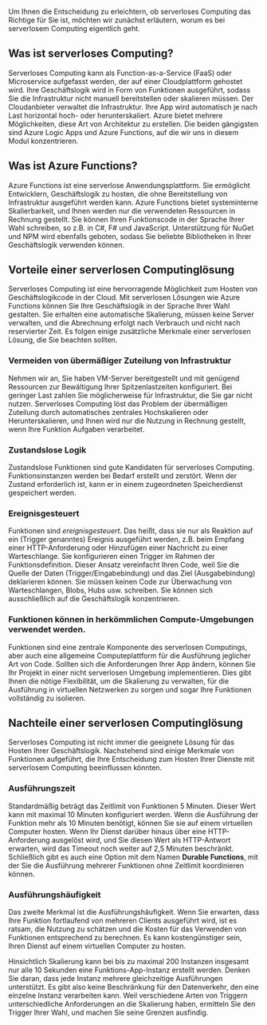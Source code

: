 Um Ihnen die Entscheidung zu erleichtern, ob serverloses Computing das Richtige für Sie ist, möchten wir zunächst erläutern, worum es bei serverlosem Computing eigentlich geht.

## <a name="what-is-serverless-compute"></a>Was ist serverloses Computing?

Serverloses Computing kann als Function-as-a-Service (FaaS) oder Microservice aufgefasst werden, der auf einer Cloudplattform gehostet wird. Ihre Geschäftslogik wird in Form von Funktionen ausgeführt, sodass Sie die Infrastruktur nicht manuell bereitstellen oder skalieren müssen. Der Cloudanbieter verwaltet die Infrastruktur. Ihre App wird automatisch je nach Last horizontal hoch- oder herunterskaliert. Azure bietet mehrere Möglichkeiten, diese Art von Architektur zu erstellen. Die beiden gängigsten sind Azure Logic Apps und Azure Functions, auf die wir uns in diesem Modul konzentrieren.

## <a name="what-is-azure-functions"></a>Was ist Azure Functions?

Azure Functions ist eine serverlose Anwendungsplattform. Sie ermöglicht Entwicklern, Geschäftslogik zu hosten, die ohne Bereitstellung von Infrastruktur ausgeführt werden kann. Azure Functions bietet systeminterne Skalierbarkeit, und Ihnen werden nur die verwendeten Ressourcen in Rechnung gestellt. Sie können Ihren Funktionscode in der Sprache Ihrer Wahl schreiben, so z.B. in C#, F# und JavaScript. Unterstützung für NuGet und NPM wird ebenfalls geboten, sodass Sie beliebte Bibliotheken in Ihrer Geschäftslogik verwenden können.

## <a name="benefits-of-a-serverless-compute-solution"></a>Vorteile einer serverlosen Computinglösung

Serverloses Computing ist eine hervorragende Möglichkeit zum Hosten von Geschäftslogikcode in der Cloud. Mit serverlosen Lösungen wie Azure Functions können Sie Ihre Geschäftslogik in der Sprache Ihrer Wahl gestalten. Sie erhalten eine automatische Skalierung, müssen keine Server verwalten, und die Abrechnung erfolgt nach Verbrauch und nicht nach reservierter Zeit. Es folgen einige zusätzliche Merkmale einer serverlosen Lösung, die Sie beachten sollten.

### <a name="avoids-over-allocation-of-infrastructure"></a>Vermeiden von übermäßiger Zuteilung von Infrastruktur

Nehmen wir an, Sie haben VM-Server bereitgestellt und mit genügend Ressourcen zur Bewältigung Ihrer Spitzenlastzeiten konfiguriert. Bei geringer Last zahlen Sie möglicherweise für Infrastruktur, die Sie gar nicht nutzen. Serverloses Computing löst das Problem der übermäßigen Zuteilung durch automatisches zentrales Hochskalieren oder Herunterskalieren, und Ihnen wird nur die Nutzung in Rechnung gestellt, wenn Ihre Funktion Aufgaben verarbeitet.

### <a name="stateless-logic"></a>Zustandslose Logik

Zustandslose Funktionen sind gute Kandidaten für serverloses Computing. Funktionsinstanzen werden bei Bedarf erstellt und zerstört. Wenn der Zustand erforderlich ist, kann er in einem zugeordneten Speicherdienst gespeichert werden.

### <a name="event-driven"></a>Ereignisgesteuert

Funktionen sind _ereignisgesteuert_. Das heißt, dass sie nur als Reaktion auf ein (Trigger genanntes) Ereignis ausgeführt werden, z.B. beim Empfang einer HTTP-Anforderung oder Hinzufügen einer Nachricht zu einer Warteschlange. Sie konfigurieren einen Trigger im Rahmen der Funktionsdefinition. Dieser Ansatz vereinfacht Ihren Code, weil Sie die Quelle der Daten (Trigger/Eingabebindung) und das Ziel (Ausgabebindung) deklarieren können. Sie müssen keinen Code zur Überwachung von Warteschlangen, Blobs, Hubs usw. schreiben. Sie können sich ausschließlich auf die Geschäftslogik konzentrieren.

### <a name="functions-can-be-used-in-traditional-compute-environments"></a>Funktionen können in herkömmlichen Compute-Umgebungen verwendet werden.

Funktionen sind eine zentrale Komponente des serverlosen Computings, aber auch eine allgemeine Computeplattform für die Ausführung jeglicher Art von Code. Sollten sich die Anforderungen Ihrer App ändern, können Sie Ihr Projekt in einer nicht serverlosen Umgebung implementieren. Dies gibt Ihnen die nötige Flexibilität, um die Skalierung zu verwalten, für die Ausführung in virtuellen Netzwerken zu sorgen und sogar Ihre Funktionen vollständig zu isolieren.

## <a name="drawbacks-of-a-serverless-compute-solution"></a>Nachteile einer serverlosen Computinglösung

Serverloses Computing ist nicht immer die geeignete Lösung für das Hosten Ihrer Geschäftslogik. Nachstehend sind einige Merkmale von Funktionen aufgeführt, die Ihre Entscheidung zum Hosten Ihrer Dienste mit serverlosem Computing beeinflussen könnten.

### <a name="execution-time"></a>Ausführungszeit

Standardmäßig beträgt das Zeitlimit von Funktionen 5 Minuten. Dieser Wert kann mit maximal 10 Minuten konfiguriert werden. Wenn die Ausführung der Funktion mehr als 10 Minuten benötigt, können Sie sie auf einem virtuellen Computer hosten. Wenn Ihr Dienst darüber hinaus über eine HTTP-Anforderung ausgelöst wird, und Sie diesen Wert als HTTP-Antwort erwarten, wird das Timeout noch weiter auf 2,5 Minuten beschränkt. Schließlich gibt es auch eine Option mit dem Namen **Durable Functions**, mit der Sie die Ausführung mehrerer Funktionen ohne Zeitlimit koordinieren können.

### <a name="execution-frequency"></a>Ausführungshäufigkeit

Das zweite Merkmal ist die Ausführungshäufigkeit. Wenn Sie erwarten, dass Ihre Funktion fortlaufend von mehreren Clients ausgeführt wird, ist es ratsam, die Nutzung zu schätzen und die Kosten für das Verwenden von Funktionen entsprechend zu berechnen. Es kann kostengünstiger sein, Ihren Dienst auf einem virtuellen Computer zu hosten.

Hinsichtlich Skalierung kann bei bis zu maximal 200 Instanzen insgesamt nur alle 10 Sekunden eine Funktions-App-Instanz erstellt werden. Denken Sie daran, dass jede Instanz mehrere gleichzeitige Ausführungen unterstützt. Es gibt also keine Beschränkung für den Datenverkehr, den eine einzelne Instanz verarbeiten kann. Weil verschiedene Arten von Triggern unterschiedliche Anforderungen an die Skalierung haben, ermitteln Sie den Trigger Ihrer Wahl, und machen Sie seine Grenzen ausfindig.
